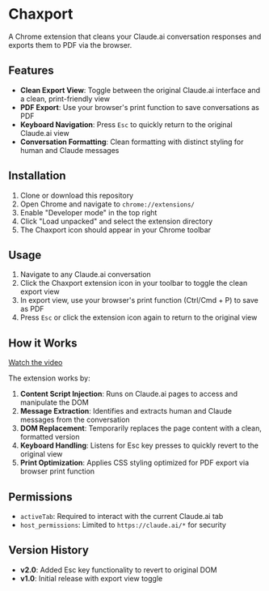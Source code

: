 # Chaxport

A Chrome extension that cleans your Claude.ai conversation responses and exports them to PDF via the browser.

## Features

- **Clean Export View**: Toggle between the original Claude.ai interface and a clean, print-friendly view
- **PDF Export**: Use your browser's print function to save conversations as PDF
- **Keyboard Navigation**: Press `Esc` to quickly return to the original Claude.ai view
- **Conversation Formatting**: Clean formatting with distinct styling for human and Claude messages

## Installation

1. Clone or download this repository
2. Open Chrome and navigate to `chrome://extensions/`
3. Enable "Developer mode" in the top right
4. Click "Load unpacked" and select the extension directory
5. The Chaxport icon should appear in your Chrome toolbar

## Usage

1. Navigate to any Claude.ai conversation
2. Click the Chaxport extension icon in your toolbar to toggle the clean export view
3. In export view, use your browser's print function (Ctrl/Cmd + P) to save as PDF
4. Press `Esc` or click the extension icon again to return to the original view

## How it Works

[Watch the video](https://github.com/user-attachments/assets/d95f01ee-68b5-4810-8402-9fa9631979c5)

The extension works by:

1. **Content Script Injection**: Runs on Claude.ai pages to access and manipulate the DOM
2. **Message Extraction**: Identifies and extracts human and Claude messages from the conversation
3. **DOM Replacement**: Temporarily replaces the page content with a clean, formatted version
4. **Keyboard Handling**: Listens for Esc key presses to quickly revert to the original view
5. **Print Optimization**: Applies CSS styling optimized for PDF export via browser print function

## Permissions

- `activeTab`: Required to interact with the current Claude.ai tab
- `host_permissions`: Limited to `https://claude.ai/*` for security

## Version History

- **v2.0**: Added Esc key functionality to revert to original DOM
- **v1.0**: Initial release with export view toggle
